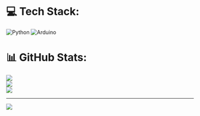 
# 💻 Tech Stack:
![Python](https://img.shields.io/badge/python-3670A0?style=for-the-badge&logo=python&logoColor=ffdd54) ![Arduino](https://img.shields.io/badge/-Arduino-00979D?style=for-the-badge&logo=Arduino&logoColor=white) 
# 📊 GitHub Stats:
![](https://github-readme-stats.vercel.app/api?username=Soheilsamandar&theme=dark&hide_border=false&include_all_commits=false&count_private=false)<br/>
![](https://github-readme-streak-stats.herokuapp.com/?user=Soheilsamandar&theme=dark&hide_border=false)<br/>
![](https://github-readme-stats.vercel.app/api/top-langs/?username=Soheilsamandar&theme=dark&hide_border=false&include_all_commits=false&count_private=false&layout=compact)

---
[![](https://visitcount.itsvg.in/api?id=Soheilsamandar&icon=0&color=0)](https://visitcount.itsvg.in)

<!-- Proudly created with GPRM ( https://gprm.itsvg.in ) -->
